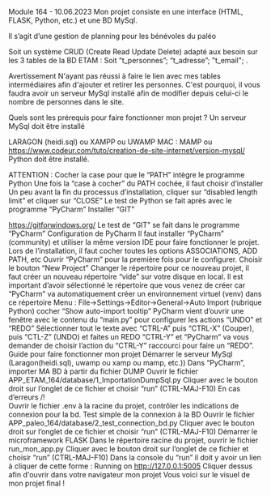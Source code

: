 Module 164 - 10.06.2023
Mon projet consiste en une interface (HTML, FLASK, Python, etc.) et une BD MySql.

Il s’agit d’une gestion de planning pour les bénévoles du paléo

Soit un système CRUD (Create Read Update Delete) adapté aux besoin sur les 3 tables de la BD ETAM : Soit “t_personnes”; “t_adresse”; "t_email"; .

Avertissement
N'ayant pas réussi à faire le lien avec mes tables intermédiaires afin d'ajouter et retirer les personnes. C'est pourquoi, il vous faudra avoir un serveur MySql installé afin de modifier depuis celui-ci le nombre de personnes dans le site.

Quels sont les prérequis pour faire fonctionner mon projet ?
Un serveur MySql doit être installé

LARAGON (heidi.sql) ou XAMPP ou UWAMP
MAC : MAMP ou https://www.codeur.com/tuto/creation-de-site-internet/version-mysql/
Python doit être installé.

ATTENTION : Cocher la case pour que le “PATH” intègre le programme Python
Une fois la “case à cocher” du PATH cochée, il faut choisir d’installer
Un peu avant la fin du processus d’installation, cliquer sur “disabled length limit” et cliquer sur “CLOSE”
Le test de Python se fait après avec le programme “PyCharm”
Installer “GIT”

https://gitforwindows.org/
Le test de “GIT” se fait dans le programme “PyCharm”
Configuration de PyCharm
Il faut installer “PyCharm” (community) et utiliser la même version IDE pour faire fonctionner le projet.
Lors de l’installation, il faut cocher toutes les options ASSOCIATIONS, ADD PATH, etc
Ouvrir “PyCharm” pour la première fois pour le configurer. Choisir le bouton “New Project”
Changer le répertoire pour ce nouveau projet, il faut créer un nouveau répertoire “vide” sur votre disque en local.
Il est important d’avoir sélectionné le répertoire que vous venez de créer car “PyCharm” va automatiquement créer un environnement virtuel (venv) dans ce répertoire
Menu : File->Settings->Editor->General->Auto Import (rubrique Python) cocher “Show auto-import tooltip”
PyCharm vient d’ouvrir une fenêtre avec le contenu du “main.py” pour configurer les actions “UNDO” et “REDO”
Sélectionner tout le texte avec “CTRL-A” puis “CTRL-X” (Couper), puis “CTL-Z” (UNDO) et faites un REDO “CTRL-Y” et “PyCharm” va vous demander de choisir l’action du “CTRL-Y” raccourci pour faire un “REDO”.
Guide pour faire fonctionner mon projet
Démarrer le serveur MySql (Laragon(heidi.sql), uwamp ou xamp ou mamp, etc.))
Dans “PyCharm”, importer MA BD à partir du fichier DUMP
Ouvrir le fichier APP_ETAM_164/database/1_ImportationDumpSql.py
Cliquer avec le bouton droit sur l’onglet de ce fichier et choisir “run” (CTRL-MAJ-F10)
En cas d’erreurs /!\
Ouvrir le fichier .env à la racine du projet, contrôler les indications de connexion pour la bd.
Test simple de la connexion à la BD
Ouvrir le fichier APP_paleo_164/database/2_test_connection_bd.py
Cliquer avec le bouton droit sur l’onglet de ce fichier et choisir “run” (CTRL-MAJ-F10)
Démarrer le microframework FLASK
Dans le répertoire racine du projet, ouvrir le fichier run_mon_app.py
Cliquer avec le bouton droit sur l’onglet de ce fichier et choisir “run” (CTRL-MAJ-F10)
Dans la console du “run” il doit y avoir un lien à cliquer de cette forme :
Running on http://127.0.0.1:5005
Cliquer dessus afin d'ouvrir dans votre navigateur mon projet
Vous voici sur le visuel de mon projet final !
